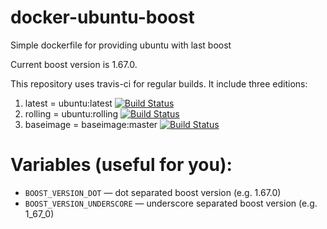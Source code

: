 # docker-ubuntu-boost
Simple dockerfile for providing ubuntu with last boost

Current boost version is 1.67.0.

This repository uses travis-ci for regular builds. It include three editions:
1. latest = ubuntu:latest [![Build Status](https://travis-ci.org/v1993/docker-ubuntu-boost.svg?branch=master)](https://travis-ci.org/v1993/docker-ubuntu-boost)
2. rolling = ubuntu:rolling [![Build Status](https://travis-ci.org/v1993/docker-ubuntu-boost.svg?branch=rolling)](https://travis-ci.org/v1993/docker-ubuntu-boost)
3. baseimage = baseimage:master [![Build Status](https://travis-ci.org/v1993/docker-ubuntu-boost.svg?branch=baseimage)](https://travis-ci.org/v1993/docker-ubuntu-boost)

# Variables (useful for you):

* `BOOST_VERSION_DOT` — dot separated boost version (e.g. 1.67.0)
* `BOOST_VERSION_UNDERSCORE` — underscore separated boost version (e.g. 1_67_0)
